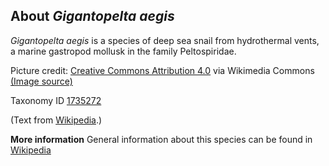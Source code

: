 **About *Gigantopelta aegis***
-------------------------
*Gigantopelta aegis* is a species of deep sea snail from hydrothermal 
vents, a marine gastropod mollusk in the family Peltospiridae.

Picture credit: [Creative Commons Attribution 4.0](https://creativecommons.org/licenses/by/4.0) via Wikimedia Commons [(Image source)](https://en.wikipedia.org/wiki/File:Gigantopelta_aegis.png)

Taxonomy ID [1735272](https://www.uniprot.org/taxonomy/1735272)

(Text from [Wikipedia](https://en.wikipedia.org/).)

**More information**
General information about this species can be found in [Wikipedia](https://en.wikipedia.org/wiki/Gigantopelta_aegis)
